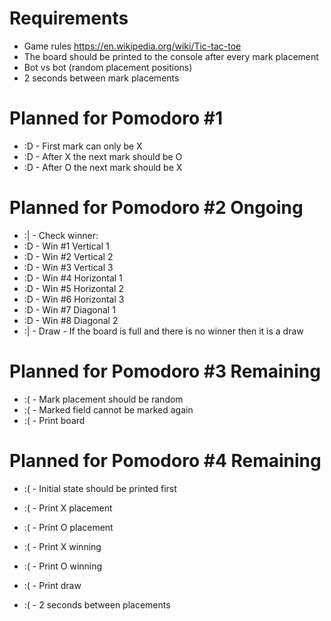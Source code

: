 # Requirements
* Game rules https://en.wikipedia.org/wiki/Tic-tac-toe
* The board should be printed to the console after every mark placement
* Bot vs bot (random placement positions)
* 2 seconds between mark placements

# Planned for Pomodoro #1
* :D - First mark can only be X
* :D - After X the next mark should be O
* :D - After O the next mark should be X

# Planned for Pomodoro #2 Ongoing
* :| - Check winner:
* :D - Win #1 Vertical 1
* :D - Win #2 Vertical 2
* :D - Win #3 Vertical 3
* :D - Win #4 Horizontal 1
* :D - Win #5 Horizontal 2
* :D - Win #6 Horizontal 3
* :D - Win #7 Diagonal 1
* :D - Win #8 Diagonal 2
* :| - Draw - If the board is full and there is no winner then it is a draw

# Planned for Pomodoro #3 Remaining
* :( - Mark placement should be random
* :( - Marked field cannot be marked again
* :( - Print board

# Planned for Pomodoro #4 Remaining
* :( - Initial state should be printed first
* :( - Print X placement
* :( - Print O placement
* :( - Print X winning
* :( - Print O winning
* :( - Print draw

* :( - 2 seconds between placements

